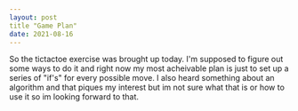 ```yaml
---
layout: post
title "Game Plan"
date: 2021-08-16
---
```

So the tictactoe exercise was brought up today. I'm supposed to figure out some ways to do it and right now my most acheivable plan is just to set up a series of "if's" for every possible move.
I also heard something about an algorithm and that piques my interest but im not sure what that is or how to use it so im looking forward to that.
